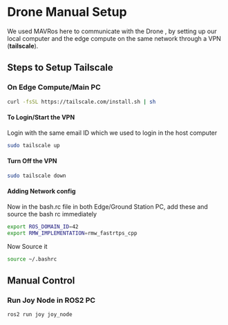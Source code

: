 # Drone Manual Setup
We used MAVRos here to communicate with the Drone , by setting up our local computer and the edge compute on the same network through a VPN (**tailscale**).

## Steps to Setup Tailscale

### On Edge Compute/Main PC

```bash
curl -fsSL https://tailscale.com/install.sh | sh
```
#### To Login/Start the VPN
Login with the same email ID which we used to login in the host computer
```bash
sudo tailscale up
```
#### Turn Off the VPN
```bash
sudo tailscale down
```

#### Adding Network config
Now in the bash.rc file in both Edge/Ground Station PC, add these and source the bash rc immediately

```bash
export ROS_DOMAIN_ID=42
export RMW_IMPLEMENTATION=rmw_fastrtps_cpp
```

Now Source it
```bash
source ~/.bashrc
```


## Manual Control

### Run Joy Node in ROS2 PC
```bash
ros2 run joy joy_node
```
